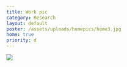 ```yaml
---
title: Work pic
category: Research
layout: default
poster: /assets/uploads/homepics/home3.jpg
home: true
priority: d
---
```


![](/assets/uploads/homepics/home3.jpg)